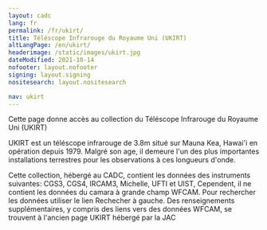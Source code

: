 ```yaml
---
layout: cadc
lang: fr
permalink: /fr/ukirt/
title: Téléscope Infrarouge du Royaume Uni (UKIRT)
altLangPage: /en/ukirt/
headerimage: /static/images/ukirt.jpg
dateModified: 2021-10-14
nofooter: layout.nofooter
signing: layout.signing
nositesearch: layout.nositesearch

nav: ukirt
---
```


<p>
  Cette page donne accès au collection du
  Téléscope Infrarouge du Royaume Uni (UKIRT)
</p>

<p>
  UKIRT est un téléscope infrarouge de 3.8m situé
  sur Mauna Kea, Hawai'i en opération depuis
  1979. Malgré son age, il demeure l'un des plus importantes
  installations terrestres pour les observations à ces
  longueurs d'onde.
</p>

<p>
  Cette collection, hébergé au CADC, contient les
  données des instruments suivantes: CGS3, CGS4, IRCAM3,
  Michelle, UFTI et UIST, Cependent, il ne contient les données
  du camara à grande champ WFCAM. Pour rechercher les
  données utiliser le lien Rechecher à gauche. Des
  renseignements supplémentaires, y compris des liens vers des
  données WFCAM, se trouvent à l'ancien page UKIRT
  hébergé par la JAC
</p>

